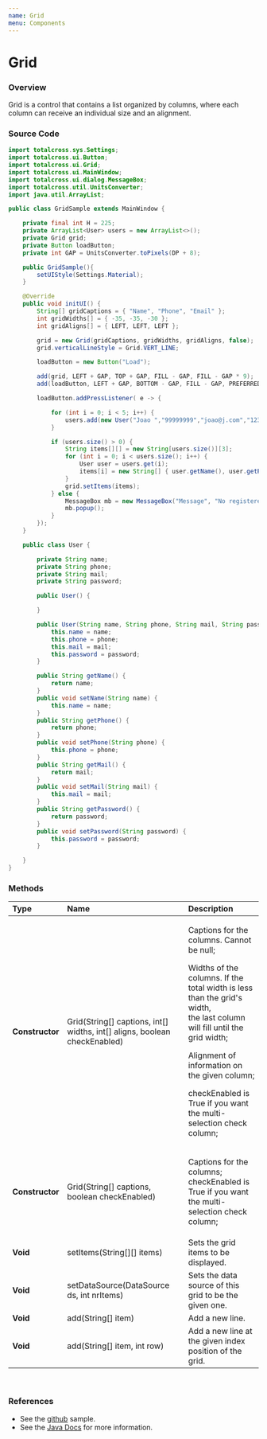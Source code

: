 ```yaml
---
name: Grid
menu: Components
---
```


# Grid

### Overview

Grid is a control that contains a list organized by columns, where each column can receive an individual size and an alignment.

### Source Code

```java
import totalcross.sys.Settings;
import totalcross.ui.Button;
import totalcross.ui.Grid;
import totalcross.ui.MainWindow;
import totalcross.ui.dialog.MessageBox;
import totalcross.util.UnitsConverter;
import java.util.ArrayList;

public class GridSample extends MainWindow {

    private final int H = 225;
    private ArrayList<User> users = new ArrayList<>();
    private Grid grid;
    private Button loadButton;
    private int GAP = UnitsConverter.toPixels(DP + 8);

    public GridSample(){
        setUIStyle(Settings.Material);
    }

    @Override
    public void initUI() {
        String[] gridCaptions = { "Name", "Phone", "Email" };
        int gridWidths[] = { -35, -35, -30 };
        int gridAligns[] = { LEFT, LEFT, LEFT };

        grid = new Grid(gridCaptions, gridWidths, gridAligns, false);
        grid.verticalLineStyle = Grid.VERT_LINE;

        loadButton = new Button("Load");

        add(grid, LEFT + GAP, TOP + GAP, FILL - GAP, FILL - GAP * 9);
        add(loadButton, LEFT + GAP, BOTTOM - GAP, FILL - GAP, PREFERRED);

        loadButton.addPressListener( e -> {

            for (int i = 0; i < 5; i++) {
                users.add(new User("Joao ","99999999","joao@j.com","12345678"));
            }

            if (users.size() > 0) {
                String items[][] = new String[users.size()][3];
                for (int i = 0; i < users.size(); i++) {
                    User user = users.get(i);
                    items[i] = new String[] { user.getName(), user.getPhone(), user.getMail() };
                }
                grid.setItems(items);
            } else {
                MessageBox mb = new MessageBox("Message", "No registered users.", new String[] { "Close" });
                mb.popup();
            }
        });
    }

    public class User {

        private String name;
        private String phone;
        private String mail;
        private String password;

        public User() {

        }

        public User(String name, String phone, String mail, String password) {
            this.name = name;
            this.phone = phone;
            this.mail = mail;
            this.password = password;
        }

        public String getName() {
            return name;
        }
        public void setName(String name) {
            this.name = name;
        }
        public String getPhone() {
            return phone;
        }
        public void setPhone(String phone) {
            this.phone = phone;
        }
        public String getMail() {
            return mail;
        }
        public void setMail(String mail) {
            this.mail = mail;
        }
        public String getPassword() {
            return password;
        }
        public void setPassword(String password) {
            this.password = password;
        }

    }
}


```

### Methods

<table>
  <thead>
    <tr>
      <th style="text-align:left">Type</th>
      <th style="text-align:left">Name</th>
      <th style="text-align:left">Description</th>
    </tr>
  </thead>
  <tbody>
    <tr>
      <td style="text-align:left"><b>Constructor</b>
      </td>
      <td style="text-align:left">Grid(String[] captions, int[] widths, int[] aligns, boolean checkEnabled)</td>
      <td
      style="text-align:left">
        <p>Captions for the columns. Cannot be null;</p>
        <p></p>
        <p>Widths of the columns. If the total width is less than the grid&apos;s
          width,
          <br />the last column will fill until the grid width;</p>
        <p></p>
        <p>Alignment of information on the given column;</p>
        <p></p>
        <p>checkEnabled is True if you want the multi-selection check column;</p>
        <p></p>
        </td>
    </tr>
    <tr>
      <td style="text-align:left"><b>Constructor</b>
      </td>
      <td style="text-align:left">Grid(String[] captions, boolean checkEnabled)</td>
      <td style="text-align:left">
        <p>Captions for the columns;
          <br />checkEnabled is True if you want the multi-selection check column;</p>
        <p></p>
      </td>
    </tr>
    <tr>
      <td style="text-align:left"><b>Void</b>
      </td>
      <td style="text-align:left">setItems(String[][] items)</td>
      <td style="text-align:left">Sets the grid items to be displayed.</td>
    </tr>
    <tr>
      <td style="text-align:left"><b>Void</b>
      </td>
      <td style="text-align:left">setDataSource(DataSource ds, int nrItems)</td>
      <td style="text-align:left">Sets the data source of this grid to be the given one.</td>
    </tr>
    <tr>
      <td style="text-align:left"><b>Void</b>
      </td>
      <td style="text-align:left">add(String[] item)</td>
      <td style="text-align:left">Add a new line.</td>
    </tr>
    <tr>
      <td style="text-align:left"><b>Void</b>
      </td>
      <td style="text-align:left">add(String[] item, int row)</td>
      <td style="text-align:left">Add a new line at the given index position of the grid.</td>
    </tr>
  </tbody>
</table>‌

### References

- See the [github](https://github.com/TotalCross/TCSample/blob/master/src/main/java/totalcross/sample/components/ui/GridSample.java) sample.
- See the [Java Docs](https://rs.totalcross.com/doc/totalcross/ui/Grid.html) for more information.
